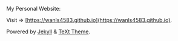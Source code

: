 My Personal Website:

Visit => [https://wanls4583.github.io](https://wanls4583.github.io).

Powered by [Jekyll](http://jekyllrb.com/) & [TeXt Theme](https://github.com/kitian616/jekyll-TeXt-theme).